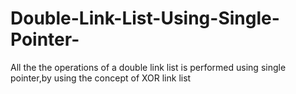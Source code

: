 # Double-Link-List-Using-Single-Pointer-
All the the operations of a double link list is performed using single pointer,by using the concept of XOR link list
